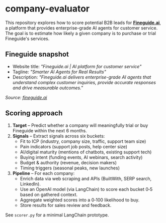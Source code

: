 # company-evaluator

This repository explores how to score potential B2B leads for **[Fineguide.ai](https://fineguide.ai)**, a platform that provides enterprise-grade AI agents for customer service. The goal is to estimate how likely a given company is to purchase or trial Fineguide's services.

## Fineguide snapshot
- Website title: *"Fineguide.ai | AI platform for customer service"*
- Tagline: *"Smarter AI Agents for Real Results"*
- Description: *"Fineguide.ai delivers enterprise-grade AI agents that understand complex customer inquiries, provide accurate responses and drive measurable outcomes."*

_Source: [fineguide.ai](https://fineguide.ai)_

## Scoring approach
1. **Target** – Predict whether a company will meaningfully trial or buy Fineguide within the next 6 months.
2. **Signals** – Extract signals across six buckets:
   - Fit to ICP (industry, company size, traffic, support team size)
   - Pain indicators (support job posts, help center size)
   - AI/digital maturity (mentions of chatbots, existing support tech)
   - Buying intent (funding events, AI webinars, search activity)
   - Budget & authority (revenue, decision makers)
   - Timing triggers (seasonal peaks, new launches)
3. **Pipeline** – For each company:
   - Enrich data via web scraping and APIs (BuiltWith, SERP search, LinkedIn).
   - Use an OpenAI model (via LangChain) to score each bucket 0‑5 based on gathered context.
   - Aggregate weighted scores into a 0‑100 likelihood to buy.
   - Store results for sales review and feedback.

See `scorer.py` for a minimal LangChain prototype.
